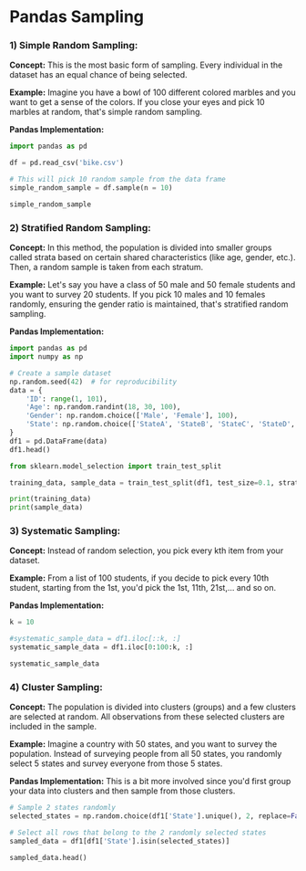 # Pandas Sampling

### 1) Simple Random Sampling:
**Concept:** This is the most basic form of sampling. Every individual in the dataset has an equal chance of being selected.

**Example:** Imagine you have a bowl of 100 different colored marbles and you want to get a sense of the colors. If you close your eyes and pick 10 marbles at random, that's simple random sampling.

**Pandas Implementation:**
```python
import pandas as pd

df = pd.read_csv('bike.csv')

# This will pick 10 random sample from the data frame
simple_random_sample = df.sample(n = 10)

simple_random_sample
```

### 2) Stratified Random Sampling:
**Concept:** In this method, the population is divided into smaller groups called strata based on certain shared characteristics (like age, gender, etc.). Then, a random sample is taken from each stratum.

**Example:** Let's say you have a class of 50 male and 50 female students and you want to survey 20 students. If you pick 10 males and 10 females randomly, ensuring the gender ratio is maintained, that's stratified random sampling.

**Pandas Implementation:**
```python
import pandas as pd
import numpy as np

# Create a sample dataset
np.random.seed(42)  # for reproducibility
data = {
    'ID': range(1, 101),
    'Age': np.random.randint(18, 30, 100),
    'Gender': np.random.choice(['Male', 'Female'], 100),
    'State': np.random.choice(['StateA', 'StateB', 'StateC', 'StateD', 'StateE'], 100)
}
df1 = pd.DataFrame(data)
df1.head()
```

```python
from sklearn.model_selection import train_test_split

training_data, sample_data = train_test_split(df1, test_size=0.1, stratify=df1['Gender'])

print(training_data)
print(sample_data)
```

### 3) Systematic Sampling:
**Concept:** Instead of random selection, you pick every kth item from your dataset.

**Example:** From a list of 100 students, if you decide to pick every 10th student, starting from the 1st, you'd pick the 1st, 11th, 21st,... and so on.

**Pandas Implementation:**
```python
k = 10

#systematic_sample_data = df1.iloc[::k, :]
systematic_sample_data = df1.iloc[0:100:k, :]

systematic_sample_data
```

### 4) Cluster Sampling:
**Concept:** The population is divided into clusters (groups) and a few clusters are selected at random. All observations from these selected clusters are included in the sample.

**Example:** Imagine a country with 50 states, and you want to survey the population. Instead of surveying people from all 50 states, you randomly select 5 states and survey everyone from those 5 states.

**Pandas Implementation:** This is a bit more involved since you'd first group your data into clusters and then sample from those clusters.
```python
# Sample 2 states randomly
selected_states = np.random.choice(df1['State'].unique(), 2, replace=False)

# Select all rows that belong to the 2 randomly selected states
sampled_data = df1[df1['State'].isin(selected_states)]

sampled_data.head()
```


